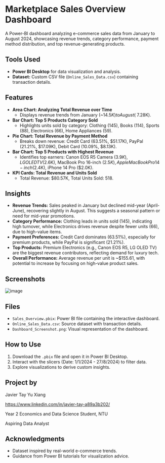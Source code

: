 # Marketplace Sales Overview Dashboard

A Power-BI dashboard analyzing e-commerce sales data from January to August 2024, showcasing revenue trends, category performance, payment method distribution, and top revenue-generating products.

## Tools Used
- **Power BI Desktop** for data visualization and analysis.
- **Dataset:** Custom CSV file (`Online_Sales_Data.csv`) containing transaction details.

## Features
- **Area Chart: Analyzing Total Revenue over Time**
  - Displays revenue trends from January (~$14.5K) to August (~$7.28K).
- **Bar Chart: Top 5 Products Category Sold**
  - Highlights units sold by category: Clothing (145), Books (114), Sports (88), Electronics (66), Home Appliances (59).
- **Pie Chart: Total Revenue by Payment Method**
  - Breaks down revenue: Credit Card (63.51%, $51.17K), PayPal (21.21%, $17.09K), Debit Card (10.09%, $8.13K).
- **Bar Chart: Top 5 Products with Highest Revenue**
  - Identifies top earners: Canon EOS R5 Camera ($3.9K), LG OLED TV ($2.6K), MacBook Pro 16-inch ($2.5K), Apple MacBook Pro 14-inch ($2.4K), iPhone 14 Pro ($2.0K).
- **KPI Cards: Total Revenue and Units Sold**
  - Total Revenue: $80.57K, Total Units Sold: 518.

## Insights
- **Revenue Trends:** Sales peaked in January but declined mid-year (April-June), recovering slightly in August. This suggests a seasonal pattern or need for mid-year promotions.
- **Category Performance:** Clothing leads in units sold (145), indicating high turnover, while Electronics drives revenue despite fewer units (66), due to high-value items.
- **Payment Preferences:** Credit Card dominates (63.51%), especially for premium products, while PayPal is significant (21.21%).
- **Top Products:** Premium Electronics (e.g., Canon EOS R5, LG OLED TV) are the biggest revenue contributors, reflecting demand for luxury tech.
- **Overall Performance:** Average revenue per unit is ~$155.61, with potential to increase by focusing on high-value product sales.

## Screenshots
![image](https://github.com/user-attachments/assets/1d5e6068-5f5e-470d-9a3b-0daed00a1feb)

## Files
- `Sales_Overview.pbix`: Power BI file containing the interactive dashboard.
- `Online_Sales_Data.csv`: Source dataset with transaction details.
- `Dashboard_Screenshot.png`: Visual representation of the dashboard.

## How to Use
1. Download the `.pbix` file and open it in Power BI Desktop.
2. Interact with the slicers (Date: 1/1/2024 - 27/8/2024) to filter data.
3. Explore visualizations to derive custom insights.

## Project by
Javier Tay Yu Xiang

https://www.linkedin.com/in/javier-tay-a89a3b202/

Year 2 Economics and Data Science Student, NTU  

Aspiring Data Analyst

## Acknowledgments
- Dataset inspired by real-world e-commerce trends.
- Guidance from Power BI tutorials for visualization advice.


